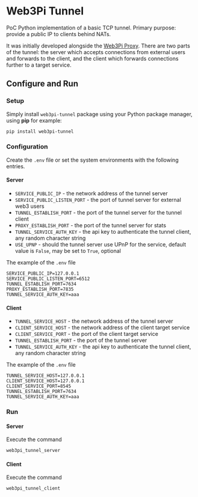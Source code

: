 # Web3Pi Tunnel

PoC Python implementation of a basic TCP tunnel. Primary purpose: provide a public IP to clients behind NATs.

It was initially developed alongside the [Web3Pi Proxy](https://github.com/Web3-Pi/web3-reverse-proxy).
There are two parts of the tunnel: the server which accepts connections from external users and forwards
to the client, and the client which forwards connections further to a target service.

## Configure and Run

### Setup

Simply install `web3pi-tunnel` package using your Python package manager, using **pip** for example:

```bash
pip install web3pi-tunnel
```

### Configuration

Create the `.env` file or set the system environments with the following entries.

#### Server

- `SERVICE_PUBLIC_IP` - the network address of the tunnel server
- `SERVICE_PUBLIC_LISTEN_PORT` - the port of tunnel server for external web3 users
- `TUNNEL_ESTABLISH_PORT` - the port of the tunnel server for the tunnel client
- `PROXY_ESTABLISH_PORT` - the port of the tunnel server for stats
- `TUNNEL_SERVICE_AUTH_KEY` - the api key to authenticate the tunnel client, any random character string
- `USE_UPNP` - should the tunnel server use UPnP for the service, default value is `False`, may be set to `True`, optional

The example of the `.env` file

```text
SERVICE_PUBLIC_IP=127.0.0.1
SERVICE_PUBLIC_LISTEN_PORT=6512
TUNNEL_ESTABLISH_PORT=7634
PROXY_ESTABLISH_PORT=7835
TUNNEL_SERVICE_AUTH_KEY=aaa
```

#### Client

- `TUNNEL_SERVICE_HOST` - the network address of the tunnel server
- `CLIENT_SERVICE_HOST` - the network address of the client target service
- `CLIENT_SERVICE_PORT` - the port of the client target service
- `TUNNEL_ESTABLISH_PORT` - the port of the tunnel server
- `TUNNEL_SERVICE_AUTH_KEY` - the api key to authenticate the tunnel client, any random character string

The example of the `.env` file

```text
TUNNEL_SERVICE_HOST=127.0.0.1
CLIENT_SERVICE_HOST=127.0.0.1
CLIENT_SERVICE_PORT=8545
TUNNEL_ESTABLISH_PORT=7634
TUNNEL_SERVICE_AUTH_KEY=aaa
```

### Run

#### Server

Execute the command

```bash
web3pi_tunnel_server
```

#### Client

Execute the command

```bash
web3pi_tunnel_client
```
